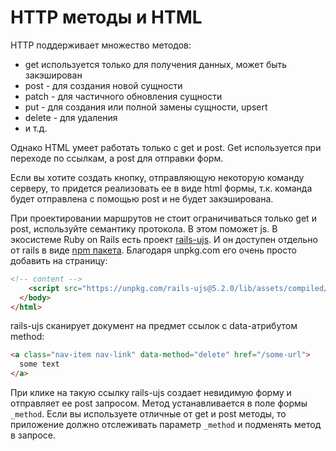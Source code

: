 # HTTP методы и HTML

HTTP поддерживает множество методов:
+ get используется только для получения данных, может быть закэширован
+ post - для создания новой сущности
+ patch - для частичного обновления сущности
+ put - для создания или полной замены сущности, upsert
+ delete - для удаления
+ и т.д.

Однако HTML умеет работать только с get и post.
Get используется при переходе по ссылкам, а post для отправки форм.

Если вы хотите создать кнопку, отправляющую некоторую команду серверу,
то придется реализовать ее в виде html формы, т.к. команда
будет отправлена с помощью post и не будет закэширована.

При проектировании маршрутов не стоит ограничиваться только get и post,
используйте семантику протокола.
В этом поможет js.
В экосистеме Ruby on Rails есть проект
[rails-ujs](https://github.com/rails/rails/blob/master/actionview/app/assets/javascripts/README.md).
И он доступен отдельно от rails в виде [npm пакета](https://www.npmjs.com/package/rails-ujs).
Благодаря unpkg.com его очень просто добавить на страницу:

```html
<!-- content -->
    <script src="https://unpkg.com/rails-ujs@5.2.0/lib/assets/compiled/rails-ujs.js"></script>
  </body>
</html>
```

rails-ujs сканирует документ на предмет ссылок с data-атрибутом method:

```html
<a class="nav-item nav-link" data-method="delete" href="/some-url">
  some text
</a>
```

При клике на такую ссылку rails-ujs создает невидимую форму и отправляет ее post запросом.
Метод устанавливается в поле формы `_method`.
Если вы используете отличные от get и post методы, то приложение должно
отслеживать параметр `_method` и подменять метод в запросе.
